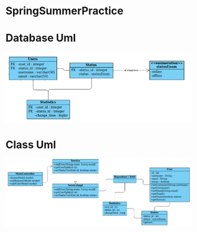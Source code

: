 # SpringSummerPractice

# Database Uml
![alt_text](/UML/db_uml.png?raw=True)



# Class Uml
![alt_text](/UML/class_uml.png?raw=True)
